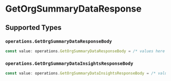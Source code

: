 # GetOrgSummaryDataResponse


## Supported Types

### `operations.GetOrgSummaryDataResponseBody`

```typescript
const value: operations.GetOrgSummaryDataResponseBody = /* values here */
```

### `operations.GetOrgSummaryDataInsightsResponseBody`

```typescript
const value: operations.GetOrgSummaryDataInsightsResponseBody = /* values here */
```

